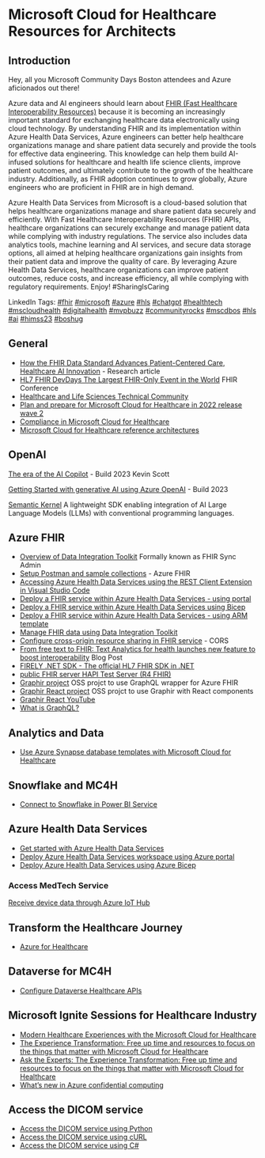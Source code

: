 # Microsoft Cloud for Healthcare Resources for Architects

## Introduction

Hey, all you Microsoft Community Days Boston attendees and Azure aficionados out there! 

Azure data and AI engineers should learn about [FHIR (Fast Healthcare Interoperability Resources)](https://accelerationeconomy.com/cxo/how-fhir-healthcare-data-standard-supports-patient-centered-care-ai-innovation/) because it is becoming an increasingly important standard for exchanging healthcare data electronically using cloud technology. By understanding FHIR and its implementation within Azure Health Data Services, Azure engineers can better help healthcare organizations manage and share patient data securely and provide the tools for effective data engineering. This knowledge can help them build AI-infused solutions for healthcare and health life science clients, improve patient outcomes, and ultimately contribute to the growth of the healthcare industry. Additionally, as FHIR adoption continues to grow globally, Azure engineers who are proficient in FHIR are in high demand.

Azure Health Data Services from Microsoft is a cloud-based solution that helps healthcare organizations manage and share patient data securely and efficiently. With Fast Healthcare Interoperability Resources (FHIR) APIs, healthcare organizations can securely exchange and manage patient data while complying with industry regulations. The service also includes data analytics tools, machine learning and AI services, and secure data storage options, all aimed at helping healthcare organizations gain insights from their patient data and improve the quality of care. By leveraging Azure Health Data Services, healthcare organizations can improve patient outcomes, reduce costs, and increase efficiency, all while complying with regulatory requirements. Enjoy! #SharingIsCaring

LinkedIn Tags: 
[#fhir](https://www.linkedin.com/feed/hashtag/fhir) [#microsoft](https://www.linkedin.com/feed/hashtag/microsoft) [#azure](https://www.linkedin.com/feed/hashtag/azure) [#hls](https://www.linkedin.com/feed/hashtag/hls) [#chatgpt](https://www.linkedin.com/feed/hashtag/chatgpt) [#healthtech](https://www.linkedin.com/feed/hashtag/healthtech) [#mscloudhealth](https://www.linkedin.com/feed/hashtag/mscloudhealth) [#digitalhealth](https://www.linkedin.com/feed/hashtag/digitalhealth) [#mvpbuzz](https://www.linkedin.com/feed/hashtag/mvpbuzz) [#communityrocks](https://www.linkedin.com/feed/hashtag/communityrocks) [#mscdbos](https://www.linkedin.com/feed/hashtag/mscdbos) [#hls](https://www.linkedin.com/feed/hashtag/hls) [#ai](https://www.linkedin.com/feed/hashtag/ai) [#himss23](https://www.linkedin.com/feed/hashtag/himss23) [#boshug](https://www.linkedin.com/feed/hashtag/boshug)

## General

+ [How the FHIR Data Standard Advances Patient-Centered Care, Healthcare AI Innovation](https://accelerationeconomy.com/cxo/how-fhir-healthcare-data-standard-supports-patient-centered-care-ai-innovation/) - Research article
+ [HL7 FHIR DevDays The Largest FHIR-Only Event in the World](https://www.devdays.com/) FHIR Conference
+ [Healthcare and Life Sciences Technical Community](https://techcommunity.microsoft.com/t5/healthcare-and-life-sciences/ct-p/HealthcareAndLifeSciences)
+ [Plan and prepare for Microsoft Cloud for Healthcare in 2022 release wave 2](https://learn.microsoft.com/en-us/dynamics365-release-plan/2022wave2/industry-clouds/healthcare/)
+ [Compliance in Microsoft Cloud for Healthcare](https://learn.microsoft.com/en-us/industry/healthcare/compliance-overview)
+ [Microsoft Cloud for Healthcare reference architectures](https://learn.microsoft.com/en-us/industry/healthcare/architecture/overview)

## OpenAI

[The era of the AI Copilot](https://youtu.be/FyY0fEO5jVY) - Build 2023 Kevin Scott

[Getting Started with generative AI using Azure OpenAI](https://youtu.be/o5uhn4GSpQU) - Build 2023

[Semantic Kernel](https://github.com/microsoft/semantic-kernel) A lightweight SDK enabling integration of AI Large Language Models (LLMs) with conventional programming languages.

## Azure FHIR

+ [Overview of Data Integration Toolkit](https://learn.microsoft.com/en-us/dynamics365/industry/healthcare/data-integration-toolkit-overview#what-is-sync-admin-for-fhir) Formally known as FHIR Sync Admin
+ [Setup Postman and sample collections](https://github.com/microsoft/azure-health-data-services-workshop/blob/main/resources/docs/Postman_FHIR_service_README.md) - Azure FHIR
+ [Accessing Azure Health Data Services using the REST Client Extension in Visual Studio Code](https://learn.microsoft.com/en-us/azure/healthcare-apis/fhir/using-rest-client)
+ [Deploy a FHIR service within Azure Health Data Services - using portal](https://learn.microsoft.com/en-us/azure/healthcare-apis/fhir/fhir-portal-quickstart)
+ [Deploy a FHIR service within Azure Health Data Services using Bicep](https://learn.microsoft.com/en-us/azure/healthcare-apis/fhir/fhir-service-bicep?tabs=PowerShell)
+ [Deploy a FHIR service within Azure Health Data Services - using ARM template](https://learn.microsoft.com/en-us/azure/healthcare-apis/fhir/fhir-service-resource-manager-template?tabs=PowerShell)
+ [Manage FHIR data using Data Integration Toolkit](https://learn.microsoft.com/en-us/dynamics365/industry/healthcare/data-integration-toolkit-manage-fhir-data)
+ [Configure cross-origin resource sharing in FHIR service](https://learn.microsoft.com/en-us/azure/healthcare-apis/fhir/configure-cross-origin-resource-sharing) - CORS
+ [From free text to FHIR: Text Analytics for health launches new feature to boost interoperability](https://techcommunity.microsoft.com/t5/ai-cognitive-services-blog/from-free-text-to-fhir-text-analytics-for-health-launches-new/ba-p/3257066) Blog Post
+ [FIRELY .NET SDK - The official HL7 FHIR SDK in .NET](https://fire.ly/products/firely-net-sdk/)
+ [public FHIR server HAPI Test Server (R4 FHIR)](http://hapi.fhir.org/)
+ [Graphir project](https://github.com/microsoft/Graphir/tree/main/Graphir.API) OSS projct to use GraphQL wrapper for Azure FHIR
+ [Graphir React project](https://github.com/microsoft/graphir-react-client) OSS projct to use Graphir with React components
+ [Graphir React YouTube](https://techcommunity.microsoft.com/t5/healthcare-and-life-sciences/quickly-build-react-components-using-graphir/ba-p/3669874)
+ [What is GraphQL?](https://graphql.org/)

## Analytics and Data

+ [Use Azure Synapse database templates with Microsoft Cloud for Healthcare](https://learn.microsoft.com/en-us/dynamics365/industry/healthcare/synapse-database-templates)

## Snowflake and MC4H

+ [Connect to Snowflake in Power BI Service](https://docs.microsoft.com/en-us/power-bi/connect-data/service-connect-snowflake)

## Azure Health Data Services 

+ [Get started with Azure Health Data Services](https://learn.microsoft.com/en-us/azure/healthcare-apis/get-started-with-health-data-services)
+ [Deploy Azure Health Data Services workspace using Azure portal](https://learn.microsoft.com/en-us/azure/healthcare-apis/healthcare-apis-quickstart)
+ [Deploy Azure Health Data Services using Azure Bicep](https://learn.microsoft.com/en-us/azure/healthcare-apis/deploy-healthcare-apis-using-bicep)

### Access MedTech Service
[Receive device data through Azure IoT Hub](https://learn.microsoft.com/en-us/azure/healthcare-apis/iot/device-data-through-iot-hub)

## Transform the Healthcare Journey

+ [Azure for Healthcare](https://learn.microsoft.com/en-us/shows/azure-videos/azure-for-healthcare)

## Dataverse for MC4H

+ [Configure Dataverse Healthcare APIs](https://learn.microsoft.com/en-us/dynamics365/industry/healthcare/dataverse-healthcare-apis-configure)

## Microsoft Ignite Sessions for Healthcare Industry

+ [Modern Healthcare Experiences with the Microsoft Cloud for Healthcare](https://learn.microsoft.com/en-us/events/ignite-2022/cdb09-modern-healthcare-experiences-with-microsoft-cloud-healthcare)
+ [The Experience Transformation: Free up time and resources to focus on the things that matter with Microsoft Cloud for Healthcare](https://learn.microsoft.com/en-us/events/ignite-2022/brk61-experience-transmation-free-up-time-resources-to-focus-on-things-that-matter-with-microsoft-cloud-healthcare)
+ [Ask the Experts: The Experience Transformation: Free up time and resources to focus on the things that matter with Microsoft Cloud for Healthcare](https://learn.microsoft.com/en-us/events/ignite-2022/cate61h-ask-experts-experience-transmation-free-up-time-resources-to-focus-on-things-that-matter-with-microsoft-cloud-healthcare)
+ [What’s new in Azure confidential computing](https://learn.microsoft.com/en-us/events/ignite-2022/od02-whats-new-in-azure-confidential-computing)

 ## Access the DICOM service

 + [Access the DICOM service using Python](https://learn.microsoft.com/en-us/azure/healthcare-apis/dicom/dicomweb-standard-apis-python)
+ [Access the DICOM service using cURL](https://learn.microsoft.com/en-us/azure/healthcare-apis/dicom/dicomweb-standard-apis-curl)
+ [Access the DICOM service using C#](https://learn.microsoft.com/en-us/azure/healthcare-apis/dicom/dicomweb-standard-apis-c-sharp)

